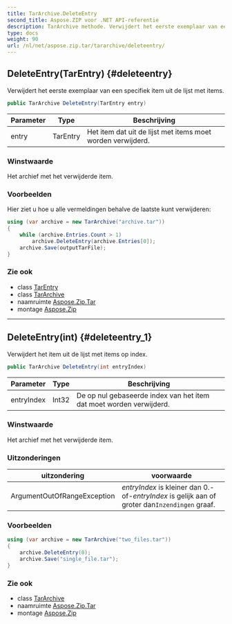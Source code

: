 ```yaml
---
title: TarArchive.DeleteEntry
second_title: Aspose.ZIP voor .NET API-referentie
description: TarArchive methode. Verwijdert het eerste exemplaar van een specifiek item uit de lijst met items.
type: docs
weight: 90
url: /nl/net/aspose.zip.tar/tararchive/deleteentry/
---
```

## DeleteEntry(TarEntry) {#deleteentry}

Verwijdert het eerste exemplaar van een specifiek item uit de lijst met items.

```csharp
public TarArchive DeleteEntry(TarEntry entry)
```

| Parameter | Type | Beschrijving |
| --- | --- | --- |
| entry | TarEntry | Het item dat uit de lijst met items moet worden verwijderd. |

### Winstwaarde

Het archief met het verwijderde item.

### Voorbeelden

Hier ziet u hoe u alle vermeldingen behalve de laatste kunt verwijderen:

```csharp
using (var archive = new TarArchive("archive.tar"))
{
    while (archive.Entries.Count > 1)
        archive.DeleteEntry(archive.Entries[0]);
    archive.Save(outputTarFile);
}
```

### Zie ook

* class [TarEntry](../../tarentry/)
* class [TarArchive](../)
* naamruimte [Aspose.Zip.Tar](../../tararchive/)
* montage [Aspose.Zip](../../../)

---

## DeleteEntry(int) {#deleteentry_1}

Verwijdert het item uit de lijst met items op index.

```csharp
public TarArchive DeleteEntry(int entryIndex)
```

| Parameter | Type | Beschrijving |
| --- | --- | --- |
| entryIndex | Int32 | De op nul gebaseerde index van het item dat moet worden verwijderd. |

### Winstwaarde

Het archief met het verwijderde item.

### Uitzonderingen

| uitzondering | voorwaarde |
| --- | --- |
| ArgumentOutOfRangeException | *entryIndex* is kleiner dan 0.-of-*entryIndex* is gelijk aan of groter dan`Inzendingen` graaf. |

### Voorbeelden

```csharp
using (var archive = new TarArchive("two_files.tar"))
{
    archive.DeleteEntry(0);
    archive.Save("single_file.tar");
}
```

### Zie ook

* class [TarArchive](../)
* naamruimte [Aspose.Zip.Tar](../../tararchive/)
* montage [Aspose.Zip](../../../)



